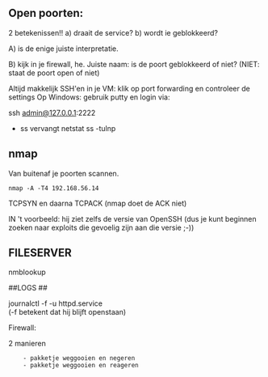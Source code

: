 ## Open poorten: ##

2 betekenissen!! 
    a) draait de service? 
    b) wordt ie geblokkeerd? 

A) is de enige juiste interpretatie.

B) kijk in je firewall, he. Juiste naam: is de poort geblokkeerd of niet? (NIET: staat de poort open of niet)



Altijd makkelijk SSH'en in je VM:
klik op port forwarding en controleer de settings
Op Windows: gebruik putty en login via: 


ssh admin@127.0.0.1:2222




- ss vervangt netstat
ss -tulnp


## nmap ##

Van buitenaf je poorten scannen.

`nmap -A -T4 192.168.56.14`

TCPSYN en daarna TCPACK (nmap doet de ACK niet)

IN 't voorbeeld: hij ziet zelfs de versie van OpenSSH (dus je kunt beginnen zoeken naar exploits die gevoelig 
zijn aan die versie ;-))

## FILESERVER ##

nmblookup

##LOGS ##

journalctl -f -u httpd.service <br>
(-f betekent dat hij blijft openstaan)

Firewall:

2 manieren

        - pakketje weggooien en negeren
        - pakketje weggooien en reageren
